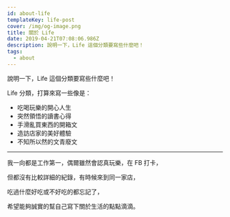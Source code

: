 ```yaml
---
id: about-life
templateKey: life-post
cover: /img/og-image.png
title: 關於 Life
date: 2019-04-21T07:08:06.986Z
description: 說明一下，Life 這個分類要寫些什麼吧！
tags:
  - about
---
```

說明一下，Life 這個分類要寫些什麼吧！

Life 分類，打算來寫一些像是：

* 吃喝玩樂的開心人生
* 突然領悟的讀書心得
* 手滑亂買東西的開箱文
* 造訪店家的美好體驗
* 不知所以然的文青廢文

---

我一向都是工作第一，偶爾雖然會認真玩樂，在 FB 打卡，

但都沒有比較詳細的紀錄，有時候來到同一家店，

吃過什麼好吃或不好吃的都忘記了，

希望能夠誠實的幫自己寫下關於生活的點點滴滴。
